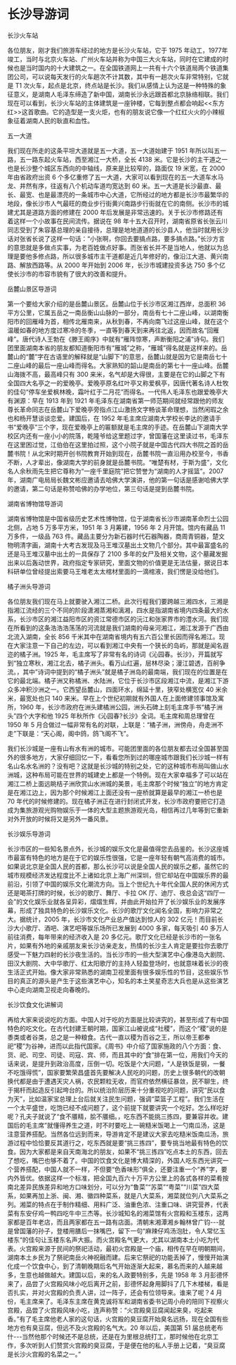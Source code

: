 # 长沙导游词  
长沙火车站  

各位朋友，刚才我们旅游车经过的地方是长沙火车站，它于 1975 年动工，1977年竣工，当时与北京火车站、广州火车站并称为中国三大火车站，同时在它建成的时候也是当时国内的十大建筑之一。在全国铁道网上一共有十六个铁道局两个铁道集团公司，可以说每天发行的火车趟次不计其数，其中有一趟次火车非常特别，它就是 T1 次火车，起点是北京，终点站是长沙。我们从感情上认为这是一种特殊的象征意义，是湖南人毛泽东缔造了新中国，湖南长沙永远跟首都北京脉络相联。我们现在可以看到，长沙火车站的主体建筑是一座钟楼，它每到整点都会响起<<东方红>>这首歌曲。它的造型是一支火炬，也有的朋友说它像一个红红火火的小辣椒象征着湖南人民的耿直和血性。  

五一大道  

我们现在所走的这条平坦大道就是五一大道，五一大道始建于 1951 年所以叫五一路，五一路东起火车站，西至湘江一大桥，全长 4138 米。它是长沙的主干道之一也是长沙整个城区东西向的中轴线，原来是比较窄的，路面仅 19 米宽，在 2000 年由省政府出资 6 个多亿重修了五一大道，大家可以看到现在的五一大道车水马龙、井然有序，往返有八个机动车道均宽达到 60 米。五一大道是长沙最直、最长、最宽、也是最漂亮的一条城市中心大道，它所经过的地方都是长沙市最繁华的地段，像长沙市人气最旺的商业步行街黄兴南路步行街就在它的南侧。长沙市的城建尤其是道路方面的修建在 2000 年后发展是非常迅速的。关于长沙市修路还有着这样一个小故事在民间流传。据说在 98 年十五大召开时，湖南省原省长张云川同志受到了朱容基总理的亲自接待，总理是地地道道的长沙县人，他当时就用长沙话对张省长说了这样一句话：“小张啊，你回去要搞点路，要多搞点路。”长沙方言的意思就是多做点实事，为老百姓做点好事。而张省长并不是当地人，他就以为总理是要他多修点路，所以很多城市主干道都是近几年修好的，像沿江大道、黄兴南路、解放西路等。从 2000 年开始到 2006 年，长沙市城建投资多达 750 多个亿使长沙市的市容市貌有了很大的改善和提升。  

岳麓山景区导游词  

第一个要给大家介绍的是岳麓山景区。岳麓山位于长沙市区湘江西岸，总面积 36 平方公里，它属五岳之一南岳衡山山脉的一部分，南岳有七十二座山峰，以湖南衡阳市的回雁峰为首，相传北雁南来，从秋到春，不再向南飞过这座山峰，就在这个温暖如春的地方度过寒冷的冬季，一直等到春天到来再往北返，因而故名“回雁峰”。唐代诗人王勃在《滕王阁序》中就有“雁阵惊寒，声断衡阳之浦”诗句。我们团里面湖南本省的朋友都知道衡阳市有“雁城”之称，“雁城”得名就是这样来的。岳麓山的“麓”字在古语里的解释就是“山脚下”的意思，岳麓山就是因为它是南岳七十二座山峰的最后一座山峰而得名。大家熟知的韶山是南岳的第七十一座山峰。岳麓山海拨不高，最高峰只有 300 来米，名气却是大得很，主要是在它的山脚之下有全国四大名亭之一的爱晚亭。爱晚亭原名红叶亭又称爱枫亭，因唐代著名诗人杜牧的佳句“停车坐爱枫林晚，霜叶红于二月花”而得名。一代伟人毛泽东也跟爱晚亭大有渊源：早在 1913 年到 1921 年毛泽东在湖南省第一师范期间就经常跟他的师友尊长革命同志在岳麓山下爱晚亭旁指点江山激扬文字畅谈革命理想，当然闲瑕之余也和杨开慧谈谈恋爱。建国后，在 1952 年毛主席应湖南大学校长李达的邀请手书“爱晚亭”三个字，现在爱晚亭上的匾额就是毛主席的手迹。在岳麓山下湖南大学校区内还有一座小小的院落，乾隆爷给这里题过字，曾国藩在这里读过书，毛泽东在这里困过觉，江伯伯在这里拍过照，这个小院子就是中国古代四大书院之首的岳麓书院！从北宋时期开创书院教育开始到现在，岳麓书院一直沿用办校至今，书香不断，人才辈出，像湖南大学的前身就是岳麓书院。“唯楚有材，于斯为盛”，文化名人余秋雨先生把它尊称为“一座千里庭院”把它赞誉为“湖南的人才摇篮”。2007 年，湖南广电局局长魏文彬应邀请去哈佛大学演讲，他的第一句话是感谢哈佛大学的邀请，第二句话是称赞哈佛的办学地位，第三句话是提到岳麓书院。  

湖南省博物馆导游词  

湖南省博物馆是中国省级历史艺术性博物馆，位于湖南省长沙市湖南革命烈士公园北侧，占地 5 万多平方米，1951 年 3 月筹建，1956 年 2 月开馆。馆内有藏品 11 万多件，一级品 763 件。藏品主要分为新石器时代石器陶器，商周青铜器，楚文物明清字画，湖南十大考古发现及马王堆汉墓出土文物几个部分。其中最富盛名的还是马王堆汉墓中出土的一具保存了 2100 多年的女尸及相关文物，这个墓藏发掘出来以后轰动世界，政府指定专家研究，里面文物的价值更是无法估量，据说日本科研单位曾经提出索要马王堆老太太棺材里面的一滴棺液，我们愣是没给他们。  

橘子洲头导游词  

各位朋友我们现在马上就要驶入湘江二桥。此次行程我们要跨越三湘四水，三湘是指湘江流经的三个不同的阶段潇湘蒸湘和漓湘，四水是指湖南省境内四条最大的水系，长沙市区的湘江益阳市区的资江常德市区的沅江和张家界市的澧水河。我们现在所看到的这条浩浩浩荡荡的河流就是我们湖南的母亲河湘江，湘江发源于广西由北流入湖南，全长 856 千米其中在湖南省境内有五六百公里长因而得名湘江。现在大家注意一下自己的左边，可以看到湘江中央有一个狭长的岛屿，那就是闻名遐迩的橘子洲。1925 年，毛主席写了非常有名的诗词《沁园春。长沙》，开篇就写到“独立寒秋，湘江北去，橘子洲头。看万山红遍，层林尽染；漫江碧透，百舸争流。，其中”诗词中提到的“橘子洲头”就是橘子洲岛的最南端，我们现在的位置是在它的最北端。橘子洲又称橘洲、水陆洲，它位于长沙市区段湘江中流，是湘江下游众多冲积沙洲之一。它西望岳麓山，四面环水，绵延十里，狭窄处横宽仅 40 米余米，最宽处也只 140 来米。早在上个世纪初期就有外国人在上面修建领事馆及寓所，1960 年，长沙市政府在洲头建橘洲公园，洲头石碑上刻毛主席手书“橘子洲头”四个大字和他 1925 年秋所作《沁园春?长沙》全词。毛主席和周总理曾在 1950 年 5 月合做过一幅非常有名的对联，上联是：“橘子洲，洲傍舟，舟走洲不走”下联是：“天心阁，阁中鸽，鸽飞阁不飞”。  

我们长沙城是一座有山有水有洲的城市。可能团里面的各位朋友都去过全国甚至国外的很多地方，大家仔细回忆一下，看看您所到过的哪座城市跟我们长沙城一样有名山名水名洲的？没有吧？这就是长沙城的特别之处，它的这种城市布局叫做山水洲城，这种布局可能在世界的城建史上都是一个特例。现在大家幸福多了可以站在湘江二桥上面远眺桔子洲欣赏山水洲城的美景，毛主席那个时候“独立”的地方肯定是在湘江边上，因为那个时候湘江上面还没有一座桥就算是最早的湘江一桥也是 70 年代的时候修建的。现在橘子洲正在进行封闭式开发，长沙市政府要把它打造成为集旅游观光购物娱乐于一体的大型主题旅游观光岛，相信再过几年等到它重新对外开放的时候将又是另外一番风景。  

长沙娱乐导游词  

长沙市区的一些知名景点外，长沙城的娱乐文化是最值得您去品鉴的。长沙这座城市最富有特色的地方是在于它的娱乐性很强，它是一座年轻有朝气高消费的城市。如果说北京是全国人民的首都，那么长沙可以说是全国人民的娱乐之都，虽然它的城市规模经济发达程度比不上诸如北京上海广州深圳，但它却站在中国娱乐界的最前沿，引领了中国的娱乐文化潮流方向。当上个世纪九十年代全国人民的休闲方式还是喝茶打牌的时候，长沙的歌厅、舞厅、卡拉 OK 厅、迪厅、夜总会这“四厅一会”的文化娱乐业就各呈异彩，熠熠生辉，并由此开始拉开了长沙娱乐业的发展序幕，形成了独具特色的长沙娱乐文化。长沙的歌厅文化闻名全国，影响力非常之大。据统计，2005 年，长沙市文化产业总产值达到惊人的 302 亿元！而目前长沙大小歌厅、酒吧、演艺吧等娱乐场所已发展到 4000 多家，每天吸引 40 多万人前往消费，每年带来的经济收入是 20 多亿元。歌厅文化已经是长沙市的一张名片，如果有外地的亲戚朋友来长沙访亲走友，热情的长沙主人肯定是要拉你去歌厅感受一下魅力四射的长沙夜生活的。当长沙市的一些大型演艺中心像港岛大剧院、田汉大剧院、大中华歌厅、红太阳歌厅的主持人轻盈登场时，也就意味着长沙的夜生活正式开始。像大家非常熟悉的湖南卫视里面有很多娱乐性的节目，这些娱乐节目的真正的源头是产生于这些演艺中心，知名的本土笑星奇志大兵也是从这些演艺中心走向湖南卫视走向春晚的。  

长沙饮食文化讲解词  

再给大家来说说吃的方面。中国人对于吃的方面是比较讲究的，甚至形成了有中国特色的吃文化。在古代封建王朝时期，国家江山被说成“社稷”，而这个“稷”说的是黍类或者谷类，总之是一种粮食。古代一直以稷为百谷之王，所以帝王都奉祀“稷”为谷神，进而以此指代国家。《周书》中介绍了国家施政的八个方面：食、货、祀、司空、司徒、司寇、宾、师，而且其中的“食”排在第一位，用我们今天的话来说，是提升到政治高度，压倒一切。吃饭是个大问题，“人是铁饭是钢，一餐不吃饿得慌”，国家要繁荣昌盛首先要解决人民吃的问题，历史上很多朝代的改朝换代都是由于遭遇天灾人祸，农民颗粒无收，而官府依然横征暴敛，民不聊生，终于揭杆而起造反引起垮台的。所以统治阶层历来十分重视吃的问题，讲究“民以食为天”，比如温家宝总理上台后就关注民生问题，强调“菜篮子工程”。我们生活在一个太平盛世，吃饱已经不成问题了，这个前提下就要讲究一个吃好。怎么样吃好呢？孔夫子就说了“食不餍精，脍不餍细。，吃东西不能挑三拣四，要兼容并收。建国后的毛主席”就懂得养生之道，时不时要吃上一碗糙米饭喝上一勺南瓜汤，这是注意营养搭配。当然各位远到而来，导游肯定不是建议大家去吃糙米饭南瓜汤，旅游过程中恰恰要反其道行之，吃东西就是要“挑三拣四”，要专挑当地最有特色的饮食。因为大家都是来自天南海北的朋友，如果不“挑三拣四”吃点本土的东西，回去了想吃，嘴巴也够不着了。中国的饮食文化是博大精深的，外国人吃东西光讲究一个营养搭配，中国人就不一样，不但要“色香味形”俱全，还要注重一个“养”字，要内外皆优。依据这样一个标准，把全国九百六十万平方公里上的各式各样的菜肴按南北差异民族差异和地方口味划分，可以分为“鲁菜”“苏菜”“粤菜”“川菜”四大菜系，如果再加上浙、闽、湘、徽四种菜系，就是八大菜系，湘菜就位列八大菜系之列。湘菜的特点在于制作精细、用料广泛、油重色浓、注重口味、讲究营养，代表菜有东安仔鸡一鸭四吃牛中三杰等。长沙城知名的湘菜馆有火宫殿和玉楼东，这两家都是百年老店，而且两家都在五一路有店面。清朝末湘潭湘乡翰林曾广钧---就是曾国藩的孙子，登楼用膳后一抹嘴巴，留下一句“麻辣仔鸡汤泡肚，令人常忆玉楼东“的佳句让玉楼东名声大振。而火宫殿名气更大，尤其以湖南本土小吃为代表。火宫殿来源于民间的祭祀活动，最初火宫殿是一个庙，相传在早在明朝期间，湖南本土乡民为了祭祀南岳火神祝融而建。后来它祭祀的功能丢掉了，慢慢开始演化成一个饮食中心，到了清朝晚期后名气开始逐渐大起来，慕名而来的人越来越多，生意也越做越大。建国以后，来的名人政要特别多，先是 1958 年 3 月彭德怀来了，品尝了火宫殿风味小吃后离开之前，彭德怀起身用脚抖了几下木楼梯，看是否扎实，并对火宫殿的负责人讲，过一阵子，还会有位领导来。谁来了呢？4 月份，毛主席来了。毛泽东主席在黄克诚将军和湖南省委书记周小舟的陪同下视察火宫殿，品尝了火宫殿风味小吃，连声称赞：“火宫殿臭豆腐闻起来臭，吃起来香。”有了毛主席他老人家的这句话，火宫殿的臭豆腐开始臭名远扬，现在全国有些地方也有臭豆腐，但远不及火宫殿的名气大。20 年以后，美国第 51 届总统老布什---当然他那个时候还不是总统，还是在为里根总统打工，那时候他在北京工作，多次听到人们赞赏火宫殿的臭豆腐，于是便在他的私人手册上记着，“臭豆腐是长沙火宫殿的名菜之一。”  

